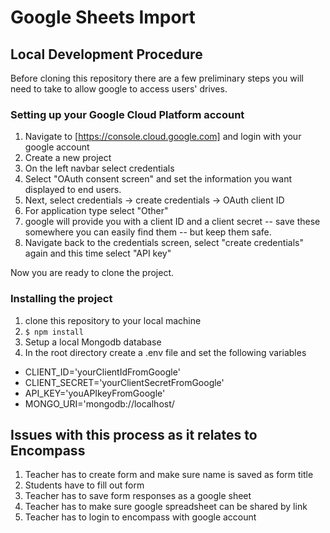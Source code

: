 # Google Sheets Import

## Local Development Procedure
Before cloning this repository there are a few preliminary steps you will need
to take to allow google to access users' drives.
### Setting up your Google Cloud Platform account
1. Navigate to [https://console.cloud.google.com] and login with your google account
2. Create a new project
3. On the left navbar select credentials
4. Select "OAuth consent screen" and set the information you want displayed to
end users.
5. Next, select credentials -> create credentials -> OAuth client ID
6. For application type select "Other"
7. google will provide you with a client ID and a client secret -- save these somewhere you can easily find them -- but keep them safe.
8. Navigate back to the credentials screen, select "create credentials" again and this time select "API key"

Now you are ready to clone the project.
### Installing the project
1. clone this repository to your local machine
2. `$ npm install`
3. Setup a local Mongodb database
4. In the root directory create a .env file and set the following variables
  * CLIENT_ID='yourClientIdFromGoogle'
  * CLIENT_SECRET='yourClientSecretFromGoogle'
  * API_KEY='youAPIkeyFromGoogle'
  * MONGO_URI='mongodb://localhost/<your db name>

## Issues with this process as it relates to Encompass
1. Teacher has to create form and make sure name is saved as form title
2. Students have to fill out form
3. Teacher has to save form responses as a google sheet
4. Teacher has to make sure google spreadsheet can be shared by link
5. Teacher has to login to encompass with google account
